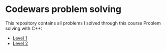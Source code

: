 # Codewars problem solving

This repository contains all problems I solved through this course Problem solving with C++:    

- [Level 1][level_1]
- [Level 2][level_2]

[level_1]: https://www.youtube.com/playlist?list=PLDoPjvoNmBAyX4CCOP--TR36SfD5g7gru
[level_2]: https://www.youtube.com/watch?v=KuYWBFsmNmI&list=PLDoPjvoNmBAwgefuRqj8OB5ioMT1eC_EZ